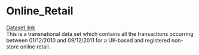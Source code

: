 # Online_Retail

[Dataset link](https://archive.ics.uci.edu/ml/datasets/Online+Retail) <br>
This is a transnational data set which contains all the transactions occurring between 01/12/2010 and 09/12/2011 for a UK-based and registered non-store online retail.<br>

